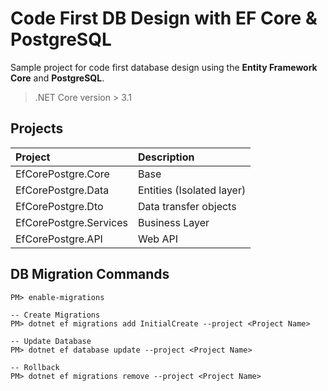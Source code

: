 # Code First DB Design with EF Core &amp; PostgreSQL

Sample project for code first database design using the **Entity Framework Core** and **PostgreSQL**.

> .NET Core version > 3.1

## Projects

| Project                 | Description               |
| :---                    | :---                      |
| EfCorePostgre.Core      | Base                      |
| EfCorePostgre.Data      | Entities (Isolated layer) |
| EfCorePostgre.Dto       | Data transfer objects     |
| EfCorePostgre.Services  | Business Layer            |
| EfCorePostgre.API       | Web API                   |

## DB Migration Commands

``` shell
PM> enable-migrations

-- Create Migrations
PM> dotnet ef migrations add InitialCreate --project <Project Name>

-- Update Database
PM> dotnet ef database update --project <Project Name>

-- Rollback
PM> dotnet ef migrations remove --project <Project Name>
```
